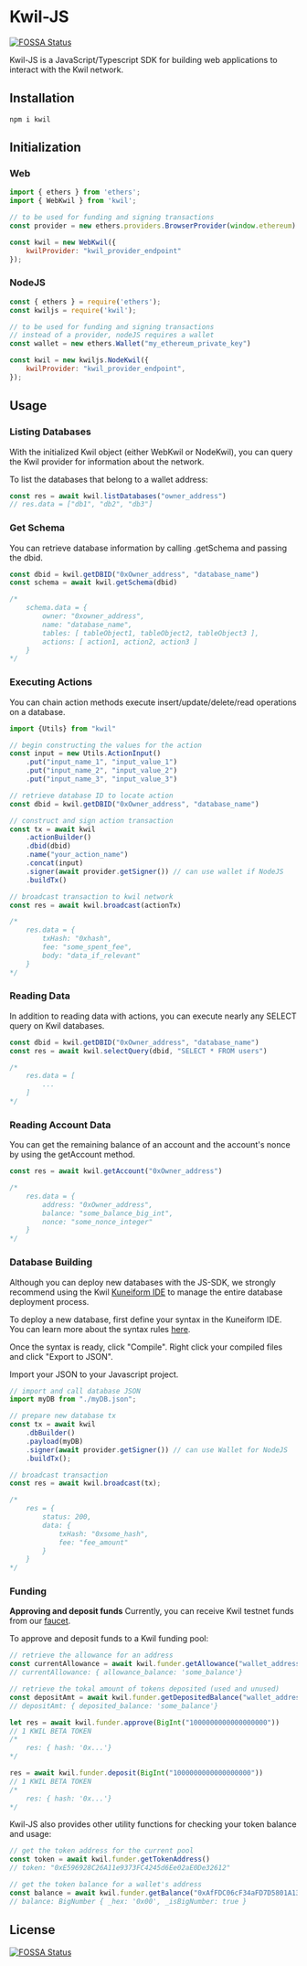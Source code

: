# Kwil-JS
[![FOSSA Status](https://app.fossa.com/api/projects/git%2Bgithub.com%2Fkwilteam%2Fkwil-js.svg?type=shield)](https://app.fossa.com/projects/git%2Bgithub.com%2Fkwilteam%2Fkwil-js?ref=badge_shield)


Kwil-JS is a JavaScript/Typescript SDK for building web applications to interact with the Kwil network.
## Installation
```
npm i kwil
```

## Initialization
### Web
```javascript
import { ethers } from 'ethers';
import { WebKwil } from 'kwil';

// to be used for funding and signing transactions
const provider = new ethers.providers.BrowserProvider(window.ethereum)

const kwil = new WebKwil({
    kwilProvider: "kwil_provider_endpoint"
});
```

### NodeJS
```javascript
const { ethers } = require('ethers');
const kwiljs = require('kwil');

// to be used for funding and signing transactions
// instead of a provider, nodeJS requires a wallet
const wallet = new ethers.Wallet("my_ethereum_private_key")

const kwil = new kwiljs.NodeKwil({
    kwilProvider: "kwil_provider_endpoint",
});
```

## Usage
### Listing Databases
With the initialized Kwil object (either WebKwil or NodeKwil), you can query the Kwil provider for information about the network.

To list the databases that belong to a wallet address:
``` javascript
const res = await kwil.listDatabases("owner_address")
// res.data = ["db1", "db2", "db3"]
```
### Get Schema
You can retrieve database information by calling .getSchema and passing the dbid.

``` javascript
const dbid = kwil.getDBID("0xOwner_address", "database_name")
const schema = await kwil.getSchema(dbid)

/*
    schema.data = {
        owner: "0xowner_address",
        name: "database_name",
        tables: [ tableObject1, tableObject2, tableObject3 ],
        actions: [ action1, action2, action3 ]
    }
*/
```
### Executing Actions
You can chain action methods execute insert/update/delete/read operations on a database.
``` javascript
import {Utils} from "kwil"

// begin constructing the values for the action
const input = new Utils.ActionInput()
    .put("input_name_1", "input_value_1")
    .put("input_name_2", "input_value_2")
    .put("input_name_3", "input_value_3")

// retrieve database ID to locate action
const dbid = kwil.getDBID("0xOwner_address", "database_name")

// construct and sign action transaction
const tx = await kwil
    .actionBuilder()
    .dbid(dbid)
    .name("your_action_name")
    .concat(input)
    .signer(await provider.getSigner()) // can use wallet if NodeJS
    .buildTx()

// broadcast transaction to kwil network
const res = await kwil.broadcast(actionTx)

/*
    res.data = {
        txHash: "0xhash",
        fee: "some_spent_fee",
        body: "data_if_relevant"
    }
*/
```
### Reading Data
In addition to reading data with actions, you can execute nearly any SELECT query on Kwil databases.
``` javascript
const dbid = kwil.getDBID("0xOwner_address", "database_name")
const res = await kwil.selectQuery(dbid, "SELECT * FROM users")

/*
    res.data = [
        ...
    ]
*/
```
### Reading Account Data
You can get the remaining balance of an account and the account's nonce by using the getAccount method.
``` javascript
const res = await kwil.getAccount("0xOwner_address")

/*
    res.data = {
        address: "0xOwner_address",
        balance: "some_balance_big_int",
        nonce: "some_nonce_integer"
    }
*/
```
### Database Building
Although you can deploy new databases with the JS-SDK, we strongly recommend using the Kwil [Kuneiform IDE](https://ide.kwil.com) to manage the entire database deployment process.

To deploy a new database, first define your syntax in the Kuneiform IDE. You can learn more about the syntax rules [here](https://docs.kwil.com/intro-to-kwil/welcome-to-kwil).

Once the syntax is ready, click "Compile". Right click your compiled files and click "Export to JSON".

Import your JSON to your Javascript project.

``` javascript
// import and call database JSON
import myDB from "./myDB.json";

// prepare new database tx
const tx = await kwil
    .dbBuilder()
    .payload(myDB)
    .signer(await provider.getSigner()) // can use Wallet for NodeJS
    .buildTx();

// broadcast transaction
const res = await kwil.broadcast(tx);

/*
    res = {
        status: 200,
        data: {
            txHash: "0xsome_hash",
            fee: "fee_amount"
        }
    }
*/
```
### Funding
**Approving and deposit funds**
Currently, you can receive Kwil testnet funds from our [faucet](https://faucet.kwil.com/).

To approve and deposit funds to a Kwil funding pool:
``` javascript
// retrieve the allowance for an address
const currentAllowance = await kwil.funder.getAllowance("wallet_address")
// currentAllowance: { allowance_balance: 'some_balance'}

// retrieve the tokal amount of tokens deposited (used and unused)
const depositAmt = await kwil.funder.getDepositedBalance("wallet_address")
// depositAmt: { deposited_balance: 'some_balance'}

let res = await kwil.funder.approve(BigInt("1000000000000000000")) 
// 1 KWIL BETA TOKEN
/*
    res: { hash: '0x...'}
*/

res = await kwil.funder.deposit(BigInt("1000000000000000000")) 
// 1 KWIL BETA TOKEN
/*
    res: { hash: '0x...'}
*/


```
Kwil-JS also provides other utility functions for checking your token balance and usage:
``` javascript
// get the token address for the current pool
const token = await kwil.funder.getTokenAddress()
// token: "0xE596928C26A11e9373FC4245d6Ee02aE0De32612"

// get the token balance for a wallet's address
const balance = await kwil.funder.getBalance("0xAfFDC06cF34aFD7D5801A13d48C92AD39609901D")
// balance: BigNumber { _hex: '0x00', _isBigNumber: true }
```

## License
[![FOSSA Status](https://app.fossa.com/api/projects/git%2Bgithub.com%2Fkwilteam%2Fkwil-js.svg?type=large)](https://app.fossa.com/projects/git%2Bgithub.com%2Fkwilteam%2Fkwil-js?ref=badge_large)